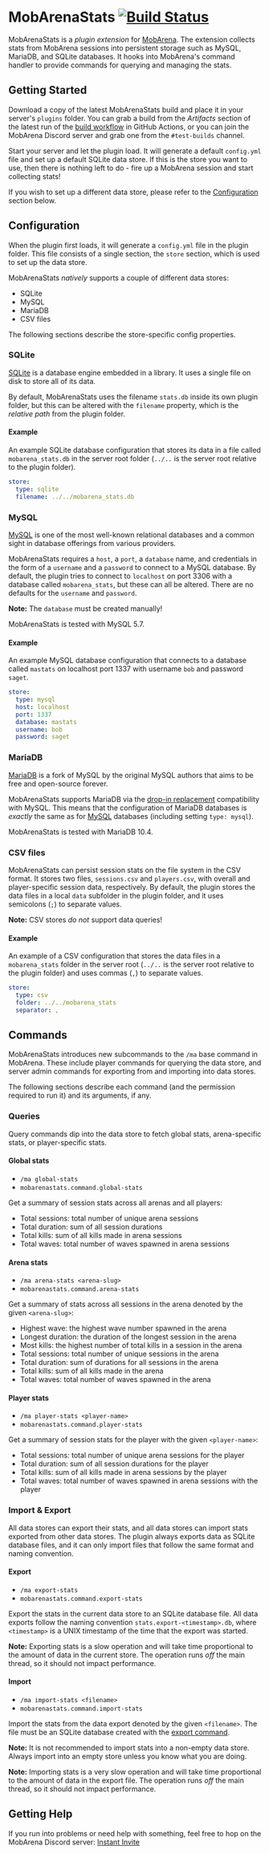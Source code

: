 # MobArenaStats [![Build Status](https://github.com/garbagemule/MobArenaStats/actions/workflows/build.yml/badge.svg?branch=master)](https://github.com/garbagemule/MobArenaStats/actions/workflows/build.yml)

MobArenaStats is a _plugin extension_ for [MobArena](https://github.com/garbagemule/MobArena).
The extension collects stats from MobArena sessions into persistent storage such as MySQL, MariaDB, and SQLite databases.
It hooks into MobArena's command handler to provide commands for querying and managing the stats.


## Getting Started

Download a copy of the latest MobArenaStats build and place it in your server's `plugins` folder.
You can grab a build from the _Artifacts_ section of the latest run of the [build workflow](https://github.com/garbagemule/MobArenaStats/actions/workflows/build.yml) in GitHub Actions, or you can join the MobArena Discord server and grab one from the `#test-builds` channel.

Start your server and let the plugin load.
It will generate a default `config.yml` file and set up a default SQLite data store.
If this is the store you want to use, then there is nothing left to do - fire up a MobArena session and start collecting stats!

If you wish to set up a different data store, please refer to the [Configuration](#configuration) section below.


## Configuration

When the plugin first loads, it will generate a `config.yml` file in the plugin folder.
This file consists of a single section, the `store` section, which is used to set up the data store.

MobArenaStats _natively_ supports a couple of different data stores:

- SQLite
- MySQL
- MariaDB
- CSV files

The following sections describe the store-specific config properties.


### SQLite

[SQLite](https://www.sqlite.org/) is a database engine embedded in a library.
It uses a single file on disk to store all of its data.

By default, MobArenaStats uses the filename `stats.db` inside its own plugin folder, but this can be altered with the `filename` property, which is the _relative path_ from the plugin folder.

#### Example 
An example SQLite database configuration that stores its data in a file called `mobarena_stats.db` in the server root folder (`../..` is the server root relative to the plugin folder).

```yml
store:
  type: sqlite
  filename: ../../mobarena_stats.db
```


### MySQL

[MySQL](https://www.mysql.com/) is one of the most well-known relational databases and a common sight in database offerings from various providers.

MobArenaStats requires a `host`, a `port`, a `database` name, and credentials in the form of a `username` and a `password` to connect to a MySQL database.
By default, the plugin tries to connect to `localhost` on port 3306 with a database called `mobarena_stats`, but these can all be altered.
There are no defaults for the `username` and `password`.

**Note:** The `database` must be created manually!

MobArenaStats is tested with MySQL 5.7.

#### Example
An example MySQL database configuration that connects to a database called `mastats` on localhost port 1337 with username `bob` and password `saget`.

```yml
store:
  type: mysql
  host: localhost
  port: 1337
  database: mastats
  username: bob
  password: saget
```


### MariaDB

[MariaDB](https://mariadb.org/) is a fork of MySQL by the original MySQL authors that aims to be free and open-source forever.

MobArenaStats supports MariaDB via the [drop-in replacement](https://en.wikipedia.org/wiki/Drop-in_replacement) compatibility with MySQL.
This means that the configuration of MariaDB databases is _exactly_ the same as for [MySQL](#mysql) databases (including setting `type: mysql`).

MobArenaStats is tested with MariaDB 10.4.


### CSV files

MobArenaStats can persist session stats on the file system in the CSV format.
It stores two files, `sessions.csv` and `players.csv`, with overall and player-specific session data, respectively.
By default, the plugin stores the data files in a local `data` subfolder in the plugin folder, and it uses semicolons (`;`) to separate values.

**Note:** CSV stores _do not_ support data queries!

#### Example
An example of a CSV configuration that stores the data files in a `mobarena_stats` folder in the server root (`../..` is the server root relative to the plugin folder) and uses commas (`,`) to separate values.

```yml
store:
  type: csv
  folder: ../../mobarena_stats
  separator: ,
```


## Commands

MobArenaStats introduces new subcommands to the `/ma` base command in MobArena.
These include player commands for querying the data store, and server admin commands for exporting from and importing into data stores.

The following sections describe each command (and the permission required to run it) and its arguments, if any.


### Queries

Query commands dip into the data store to fetch global stats, arena-specific stats, or player-specific stats.

#### Global stats

- `/ma global-stats`
- `mobarenastats.command.global-stats`

Get a summary of session stats across all arenas and all players:

- Total sessions: total number of unique arena sessions
- Total duration: sum of all session durations
- Total kills: sum of all kills made in arena sessions
- Total waves: total number of waves spawned in arena sessions

#### Arena stats

- `/ma arena-stats <arena-slug>`
- `mobarenastats.command.arena-stats`

Get a summary of stats across all sessions in the arena denoted by the given `<arena-slug>`:

- Highest wave: the highest wave number spawned in the arena
- Longest duration: the duration of the longest session in the arena
- Most kills: the highest number of total kills in a session in the arena
- Total sessions: total number of unique sessions in the arena
- Total duration: sum of durations for all sessions in the arena
- Total kills: sum of all kills made in the arena
- Total waves: total number of waves spawned in the arena

#### Player stats

- `/ma player-stats <player-name>`
- `mobarenastats.command.player-stats`

Get a summary of session stats for the player with the given `<player-name>`:

- Total sessions: total number of unique arena sessions for the player
- Total duration: sum of all session durations for the player
- Total kills: sum of all kills made in arena sessions by the player
- Total waves: total number of waves spawned in arena sessions with the player


### Import & Export

All data stores can export their stats, and all data stores can import stats exported from other data stores.
The plugin always exports data as SQLite database files, and it can only import files that follow the same format and naming convention.

#### Export

- `/ma export-stats`
- `mobarenastats.command.export-stats`

Export the stats in the current data store to an SQLite database file.
All data exports follow the naming convention `stats.export-<timestamp>.db`, where `<timestamp>` is a UNIX timestamp of the time that the export was started.

**Note:** Exporting stats is a slow operation and will take time proportional to the amount of data in the current store.
The operation runs _off_ the main thread, so it should not impact performance.

#### Import

- `/ma import-stats <filename>`
- `mobarenastats.command.import-stats`

Import the stats from the data export denoted by the given `<filename>`.
The file must be an SQLite database created with the [export command](#export).

**Note:** It is not recommended to import stats into a non-empty data store.
Always import into an empty store unless you know what you are doing.

**Note:** Importing stats is a very slow operation and will take time proportional to the amount of data in the export file.
The operation runs _off_ the main thread, so it should not impact performance.


## Getting Help

If you run into problems or need help with something, feel free to hop on the MobArena Discord server: [Instant Invite](https://discord.gg/5tnwQvC)
